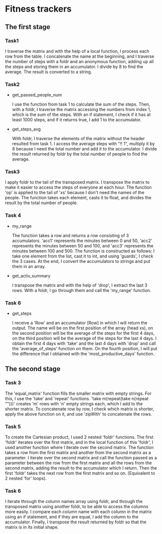 # Fitness trackers

## The first stage
### Task1
I traverse the matrix and with the help of a local function, I process each row from 
the table. I concatenate the name at the beginning, and I traverse the number of steps 
with a foldr and an anonymous function, adding up all the steps and storing them in an 
accumulator. I divide by 8 to find the average. The result is converted to a string.

### Task2

- get_passed_people_num

  I use the function from task 1 to calculate the sum of the steps. Then, with a 
foldr, I traverse the matrix accessing the numbers from index 1, which is the sum 
of the steps. With an if statement, I check if it has at least 1000 steps, and if 
it returns true, I add 1 to the accumulator.
- get_steps_avg

   With foldr, I traverse the elements of the matrix without the header resulted 
from task 1. I access the average steps with "!! 1", multiply it by 8 because I 
need the total number and add it to the accumulator. I divide the result returned 
by foldr by the total number of people to find the average.

### Task3
I apply foldr to the tail of the transposed matrix. I transpose the matrix to make 
it easier to access the steps of everyone at each hour. The function 'op' is applied
to the tail of 'xs' because I don't need the names of the people. The function takes
each element, casts it to float, and divides the result by the total number of people.

### Task 4
- my_range

   The function takes a row and returns a row consisting of 3 accumulators. 'acc1' 
represents the minutes between 0 and 50, 'acc2' represents the minutes between 50 
and 100, and 'acc3' represents the minutes between 100 and 500. The function is 
constructed as follows: I take one element from the list, cast it to int, and using
'guards', I check the 3 cases. At the end, I convert the accumulators to strings 
and put them in an array.
- get_activ_summary
  
   I transpose the matrix and with the help of 'drop', I extract the last 3 rows. 
With a foldr, I go through them and call the 'my_range' function.
### Task 6

- get_steps

  I receive a 'Row' and an accumulator [Row] in which I will return the output. 
The name will be on the first position of the array (head xs), on the second position
will be the average of the steps for the first 4 days, on the third position will be
the average of the steps for the last 4 days. I obtain the first 4 days with 'take' 
and the last 4 days with 'drop' and call the 'average_of_steps' function on them. On
the fourth position, I will put the difference that I obtained with the 'most_productive_days'
function.

## The second stage

### Task 3
The 'equal_matrix' function fills the smaller matrix with empty strings. For this, I
use the 'take' and 'repeat' functions. 'take m(repeat(take n(repeat "")))' creates 
'm' rows with 'n' empty strings each, which I add to the shorter matrix. To 
concatenate row by row, I check which matrix is shorter, apply the above function 
on it, and use 'zipWith' to concatenate the rows.

### Task 5
To create the Cartesian product, I used 2 nested 'foldr' functions. The first 'foldr'
iterates over the first matrix, and in the local function of this 'foldr', I used 
another function where I iterate over the second matrix. The function takes a row 
from the first matrix and another from the second matrix as a parameter. I iterate 
over the second matrix and call the function passed as a parameter between the row 
from the first matrix and all the rows from the second matrix, adding the result to
the accumulator which I return. Then the first 'foldr' takes the next row from the
first matrix and so on. (Equivalent to 2 nested 'for' loops).

### Task 6
I iterate through the column names array using foldr, and through the transposed 
matrix using another foldr, to be able to access the columns more easily. I compare
each column name with each column in the matrix using an if statement, and if they 
are equal, I add the column to the accumulator. Finally, I transpose the result 
returned by foldr so that the matrix is in its initial shape.